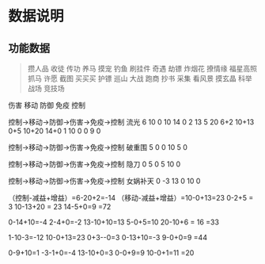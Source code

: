 # 数据说明
## 功能数据
> 攒人品 收徒 传功 养马 摸宠 钓鱼 刷挂件 奇遇 劫镖 炸烟花 撩情缘 福星高照 抓马 许愿 截图 买买买 护镖 巡山 大战 跑商 抄书 采集 看风景 摸玄晶 科举 战场 竞技场

伤害 移动 防御 免疫 控制

控制->移动->防御->伤害->免疫->控制     流光                 6 10 0 10 14         0 2 13 5 20         6+2 10+13 0+5 10+20 14+0 
1     10    0     0    9     0 

控制->移动->防御->伤害->免疫->控制     破重围 
5     0     0     10   5     0

控制->移动->防御->伤害->免疫->控制     隐刀 
0     5     0     5    10    0

控制->移动->防御->伤害->免疫->控制     女娲补天 
0    -3     13    0    10    0



（控制-减益+增益）=6-20+2=-14
（移动-减益+增益）=10-0+13=23
0-2+5 = 3
10-13+20 = 23
14-5+0=9
=72

0-14+10=-4
2-4+0=-2
13-10+10=13
5-0+5=10
20-10+6 = 16
=33

1-10-3=-12
10-0+13=23
0+3--0=3
0-13+10=-3
9-0+0=9
=44

0-9+10=1
-3-1+0=-4
13-10+0=3
0-0+9=9
10-0+1=11
=20

 
